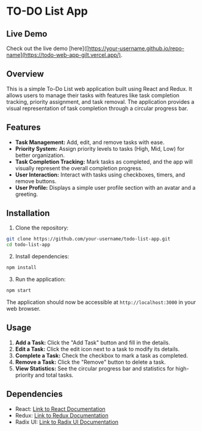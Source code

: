 # TO-DO List App

## Live Demo

Check out the live demo [here]([https://your-username.github.io/repo-name](https://todo-web-app-gilt.vercel.app/).

## Overview

This is a simple To-Do List web application built using React and Redux. It allows users to manage their tasks with features like task completion tracking, priority assignment, and task removal. The application provides a visual representation of task completion through a circular progress bar.

## Features

- **Task Management:** Add, edit, and remove tasks with ease.
- **Priority System:** Assign priority levels to tasks (High, Mid, Low) for better organization.
- **Task Completion Tracking:** Mark tasks as completed, and the app will visually represent the overall completion progress.
- **User Interaction:** Interact with tasks using checkboxes, timers, and remove buttons.
- **User Profile:** Displays a simple user profile section with an avatar and a greeting.

## Installation

1. Clone the repository:

```bash
git clone https://github.com/your-username/todo-list-app.git
cd todo-list-app
```

2. Install dependencies:

```bash
npm install
```

3. Run the application:

```bash
npm start
```

The application should now be accessible at `http://localhost:3000` in your web browser.

## Usage

1. **Add a Task:** Click the "Add Task" button and fill in the details.
2. **Edit a Task:** Click the edit icon next to a task to modify its details.
3. **Complete a Task:** Check the checkbox to mark a task as completed.
4. **Remove a Task:** Click the "Remove" button to delete a task.
5. **View Statistics:** See the circular progress bar and statistics for high-priority and total tasks.

## Dependencies

- React: [Link to React Documentation](https://reactjs.org/docs/getting-started.html)
- Redux: [Link to Redux Documentation](https://redux.js.org/introduction/getting-started)
- Radix UI: [Link to Radix UI Documentation](https://radix-ui.com/docs/getting-started/introduction)

